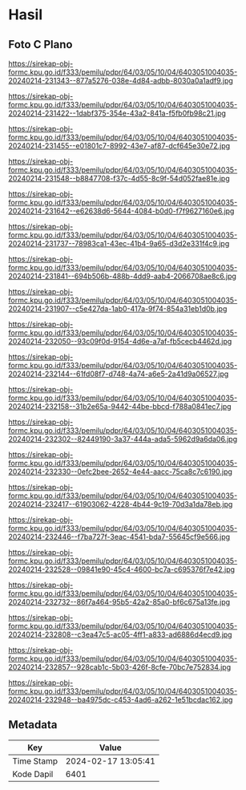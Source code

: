 # Hasil

## Foto C Plano

https://sirekap-obj-formc.kpu.go.id/f333/pemilu/pdpr/64/03/05/10/04/6403051004035-20240214-231343--877a5276-038e-4d84-adbb-8030a0a1adf9.jpg

https://sirekap-obj-formc.kpu.go.id/f333/pemilu/pdpr/64/03/05/10/04/6403051004035-20240214-231422--1dabf375-354e-43a2-841a-f5fb0fb98c21.jpg

https://sirekap-obj-formc.kpu.go.id/f333/pemilu/pdpr/64/03/05/10/04/6403051004035-20240214-231455--e01801c7-8992-43e7-af87-dcf645e30e72.jpg

https://sirekap-obj-formc.kpu.go.id/f333/pemilu/pdpr/64/03/05/10/04/6403051004035-20240214-231548--b8847708-f37c-4d55-8c9f-54d052fae81e.jpg

https://sirekap-obj-formc.kpu.go.id/f333/pemilu/pdpr/64/03/05/10/04/6403051004035-20240214-231642--e62638d6-5644-4084-b0d0-f7f9627160e6.jpg

https://sirekap-obj-formc.kpu.go.id/f333/pemilu/pdpr/64/03/05/10/04/6403051004035-20240214-231737--78983ca1-43ec-41b4-9a65-d3d2e331f4c9.jpg

https://sirekap-obj-formc.kpu.go.id/f333/pemilu/pdpr/64/03/05/10/04/6403051004035-20240214-231841--694b506b-488b-4dd9-aab4-2066708ae8c6.jpg

https://sirekap-obj-formc.kpu.go.id/f333/pemilu/pdpr/64/03/05/10/04/6403051004035-20240214-231907--c5e427da-1ab0-417a-9f74-854a31eb1d0b.jpg

https://sirekap-obj-formc.kpu.go.id/f333/pemilu/pdpr/64/03/05/10/04/6403051004035-20240214-232050--93c09f0d-9154-4d6e-a7af-fb5cecb4462d.jpg

https://sirekap-obj-formc.kpu.go.id/f333/pemilu/pdpr/64/03/05/10/04/6403051004035-20240214-232144--61fd08f7-d748-4a74-a6e5-2a41d9a06527.jpg

https://sirekap-obj-formc.kpu.go.id/f333/pemilu/pdpr/64/03/05/10/04/6403051004035-20240214-232158--31b2e65a-9442-44be-bbcd-f788a0841ec7.jpg

https://sirekap-obj-formc.kpu.go.id/f333/pemilu/pdpr/64/03/05/10/04/6403051004035-20240214-232302--82449190-3a37-444a-ada5-5962d9a6da06.jpg

https://sirekap-obj-formc.kpu.go.id/f333/pemilu/pdpr/64/03/05/10/04/6403051004035-20240214-232330--0efc2bee-2652-4e44-aacc-75ca8c7c6190.jpg

https://sirekap-obj-formc.kpu.go.id/f333/pemilu/pdpr/64/03/05/10/04/6403051004035-20240214-232417--61903062-4228-4b44-9c19-70d3a1da78eb.jpg

https://sirekap-obj-formc.kpu.go.id/f333/pemilu/pdpr/64/03/05/10/04/6403051004035-20240214-232446--f7ba727f-3eac-4541-bda7-55645cf9e566.jpg

https://sirekap-obj-formc.kpu.go.id/f333/pemilu/pdpr/64/03/05/10/04/6403051004035-20240214-232528--09841e90-45c4-4600-bc7a-c695376f7e42.jpg

https://sirekap-obj-formc.kpu.go.id/f333/pemilu/pdpr/64/03/05/10/04/6403051004035-20240214-232732--86f7a464-95b5-42a2-85a0-bf6c675a13fe.jpg

https://sirekap-obj-formc.kpu.go.id/f333/pemilu/pdpr/64/03/05/10/04/6403051004035-20240214-232808--c3ea47c5-ac05-4ff1-a833-ad6886d4ecd9.jpg

https://sirekap-obj-formc.kpu.go.id/f333/pemilu/pdpr/64/03/05/10/04/6403051004035-20240214-232857--928cab1c-5b03-426f-8cfe-70bc7e752834.jpg

https://sirekap-obj-formc.kpu.go.id/f333/pemilu/pdpr/64/03/05/10/04/6403051004035-20240214-232948--ba4975dc-c453-4ad6-a262-1e51bcdac162.jpg


## Metadata

| Key        | Value               |
| ---------- | ------------------- |
| Time Stamp | 2024-02-17 13:05:41 |
| Kode Dapil | 6401                |



